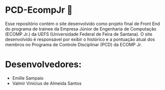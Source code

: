 # PCD-EcompJr :memo:
Esse repositório contém o site desenvolvido como projeto final de Front End do programa de trainee da Empresa Júnior de Engenharia de Computação (ECOMP Jr.) da UEFS (Universidade Federal de Feira de Santana). O site desenvolvido é responsável por exibir o histórico e a pontuação atual dos membros no Programa de Controle Disciplinar (PCD) da ECOMP Jr.

# Desenvolvedores:
* Emille Sampaio
* Valmir Vinicius de Almeida Santos 
